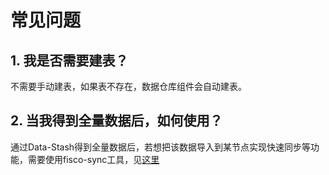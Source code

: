 # 常见问题

## 1. 我是否需要建表？
不需要手动建表，如果表不存在，数据仓库组件会自动建表。

## 2. 当我得到全量数据后，如何使用？
通过Data-Stash得到全量数据后，若想把该数据导入到某节点实现快速同步等功能，需要使用fisco-sync工具，见[这里](https://fisco-bcos-documentation.readthedocs.io/zh_CN/latest/docs/manual/data_governance.html#fisco-sync)